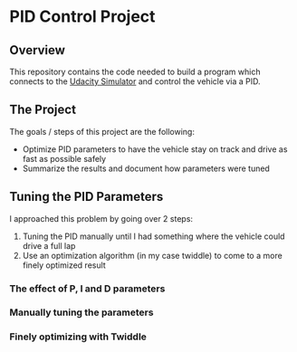 # PID Control Project

Overview
---
This repository contains the code needed to build a program which connects to the [Udacity Simulator](https://github.com/udacity/self-driving-car-sim/releases) and control the vehicle via a PID.

The Project
---
The goals / steps of this project are the following:
* Optimize PID parameters to have the vehicle stay on track and drive as fast as possible safely 
* Summarize the results and document how parameters were tuned


## Tuning the PID Parameters

I approached this problem by going over 2 steps:
1. Tuning the PID manually until I had something where the vehicle could drive a full lap
2. Use an optimization algorithm (in my case twiddle) to come to a more finely optimized result 

### The effect of P, I and D parameters


### Manually tuning the parameters


### Finely optimizing with Twiddle


